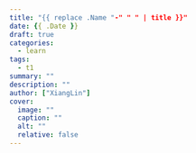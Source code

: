 ```yaml
---
title: "{{ replace .Name "-" " " | title }}"
date: {{ .Date }}
draft: true
categories:
  - learn
tags:
  - t1
summary: ""
description: ""
author: ["XiangLin"]
cover:
  image: ""
  caption: ""
  alt: ""
  relative: false
---
```



